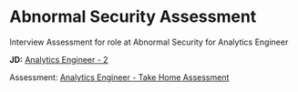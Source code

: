 # Abnormal Security Assessment
<p>Interview Assessment for role at Abnormal Security for Analytics Engineer</p>

**JD:** [Analytics Engineer - 2](https://www.linkedin.com/jobs/view/4048042048/?refId=cccd06d8-485a-4351-95cc-75d516b7eb15&trackingId=bqukb8W7QmqOgQA4jRu8ng%3D%3D)

Assessment: [Analytics Engineer - Take Home Assessment](https://github.com/evil-in/abnormal_security_assessment/blob/main/Analytics%20Engineer%20Take%20Home%20Challenge.pdf)
